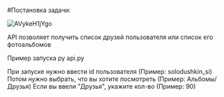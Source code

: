 #Постановка задачи:


  ![AVykeH1jYgo](https://user-images.githubusercontent.com/55377473/120525711-e0252f00-c3f1-11eb-9a0e-9836597dd7c2.jpg) 
  
 
 
API позволяет получить список друзей пользователя или список его фотоальбомов

Пример запуска py api.py

При запуске нужно ввести id пользователя (Пример: solodushkin_si)
Потом нужно выбрать, что вы хотите посмотреть (Пример: Альбомы/Друзья)
Если вы ввели "Друзья", укажите кол-во (Пример: 90)
